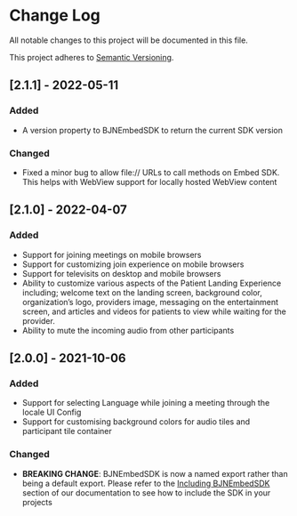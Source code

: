 
# Change Log
All notable changes to this project will be documented in this file.
 
This project adheres to [Semantic Versioning](http://semver.org/).

## [2.1.1] - 2022-05-11

### Added
- A version property to BJNEmbedSDK to return the current SDK version
### Changed
- Fixed a minor bug to allow file:// URLs to call methods on Embed SDK. This helps with WebView support for locally hosted WebView content
## [2.1.0] - 2022-04-07
### Added

- Support for joining meetings on mobile browsers
- Support for customizing join experience on mobile browsers
- Support for televisits on desktop and mobile browsers
- Ability to customize various aspects of the Patient Landing Experience including; welcome text on the landing screen, background color, organization’s logo, providers image, messaging on the entertainment screen, and articles and videos for patients to view while waiting for the provider. 
- Ability to mute the incoming audio from other participants

## [2.0.0] - 2021-10-06
 
### Added
- Support for selecting Language while joining a meeting through the locale UI Config
- Support for customising background colors for audio tiles and participant tile container
 
### Changed
- **BREAKING CHANGE**: BJNEmbedSDK is now a named export rather than being a default export. Please refer to the [Including BJNEmbedSDK](https://bluejeans.github.io/webrtc-embed-sdk/docs/index.html#including-bjnembedsdk) section of our documentation to see how to include the SDK in your projects
 